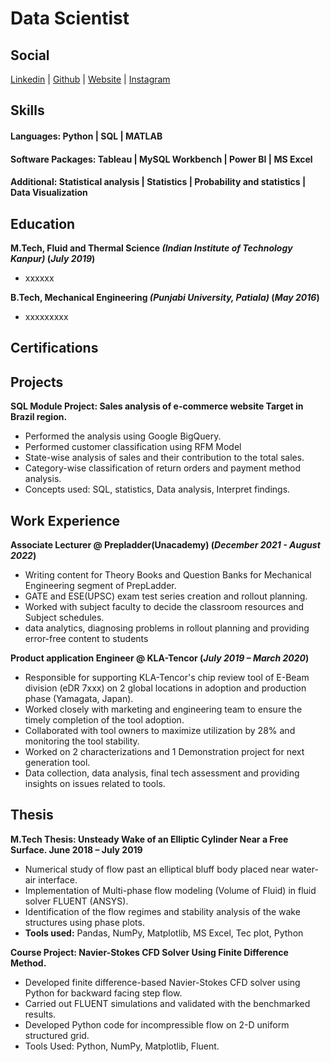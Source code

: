 # Data Scientist
## Social
[Linkedin](https://www.linkedin.com/in/deepanshus29/) |
[Github](https://github.com/Deepanshus29) |
[Website](https://deepanshus29.github.io/) |
[Instagram](https://www.instagram.com/stupe.fy_/) 
## Skills
#### Languages: Python | SQL | MATLAB
#### Software Packages: Tableau | MySQL Workbench | Power BI | MS Excel
#### Additional: Statistical analysis | Statistics | Probability and statistics | Data Visualization
## Education							       		
**M.Tech, Fluid and Thermal Science _(Indian Institute of Technology Kanpur)_ (_July 2019_)**	
- xxxxxx

**B.Tech, Mechanical Engineering _(Punjabi University, Patiala)_ (_May 2016_)**
- xxxxxxxxx

## Certifications

## Projects
**SQL Module Project: Sales analysis of e-commerce website Target in Brazil region.**
- Performed the analysis using Google BigQuery.
- Performed customer classification using RFM Model
- State-wise analysis of sales and their contribution to the total sales.
- Category-wise classification of return orders and payment method analysis.
- Concepts used: SQL, statistics, Data analysis, Interpret findings.

## Work Experience

**Associate Lecturer @ Prepladder(Unacademy) (_December 2021 - August 2022_)**
-  Writing content for Theory Books and Question Banks for Mechanical Engineering segment of PrepLadder.
- GATE and ESE(UPSC) exam test series creation and rollout planning.
- Worked with subject faculty to decide the classroom resources and Subject schedules.
- data analytics, diagnosing problems in rollout planning and providing error-free content to students

**Product application Engineer @ KLA-Tencor (_July 2019 – March 2020_)**
- Responsible for supporting KLA-Tencor's chip review tool of E-Beam division (eDR 7xxx) on 2 global locations in adoption and production phase (Yamagata, Japan).
- Worked closely with marketing and engineering team to ensure the timely completion of the tool adoption.
- Collaborated with tool owners to maximize utilization by 28% and monitoring the tool stability.
- Worked on 2 characterizations and 1 Demonstration project for next generation tool.
- Data collection, data analysis, final tech assessment and providing insights on issues related to tools.

## Thesis

**M.Tech Thesis: Unsteady Wake of an Elliptic Cylinder Near a Free Surface. June 2018 – July 2019**
- Numerical study of flow past an elliptical bluff body placed near water-air interface.
- Implementation of Multi-phase flow modeling (Volume of Fluid) in fluid solver FLUENT (ANSYS).
- Identification of the flow regimes and stability analysis of the wake structures using phase plots.
- **Tools used:** Pandas, NumPy, Matplotlib, MS Excel, Tec plot, Python

**Course Project: Navier-Stokes CFD Solver Using Finite Difference Method.**
- Developed finite difference-based Navier-Stokes CFD solver using Python for backward facing step flow.
- Carried out FLUENT simulations and validated with the benchmarked results.
- Developed Python code for incompressible flow on 2-D uniform structured grid.
- Tools Used: Python, NumPy, Matplotlib, Fluent.



